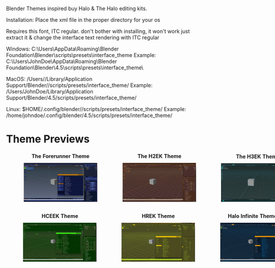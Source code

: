 Blender Themes inspired buy Halo & The Halo editing kits.

Installation: Place the xml file in the proper directory for your os

Requires this font, ITC regular. don't bother with installing, it won't work just extract it & change the interface text rendering with ITC regular

Windows: C:\Users<YourUsername>\AppData\Roaming\Blender Foundation\Blender<Version>\scripts\presets\interface_theme
Example: C:\Users\JohnDoe\AppData\Roaming\Blender Foundation\Blender\4.5\scripts\presets\interface_theme\

MacOS: /Users//Library/Application Support/Blender//scripts/presets/interface_theme/ Example: /Users/JohnDoe/Library/Application Support/Blender/4.5/scripts/presets/interface_theme/

Linux: $HOME/.config/blender//scripts/presets/interface_theme/ Example: /home/johndoe/.config/blender/4.5/scripts/presets/interface_theme/

# Theme Previews

<table style="width: 1100px; margin: 0 auto 20px auto; border-collapse: separate; border-spacing: 25px 0;">
  <tr>
    <td style="text-align: center; width: 250px;">
      <p style="margin: 0 0 10px 0; font-weight: bold;">The Forerunner Theme</p>
      <img width="200" src="https://raw.githubusercontent.com/jackrabbit72380/Ho4kmmm/master/apps/Blender/Theme%20Previews/Forerunner%20Theme%20Preview.jpg" alt="Forerunner Theme Preview">
    </td>
    <td style="text-align: center; width: 250px;">
      <p style="margin: 0 0 10px 0; font-weight: bold;">The H2EK Theme</p>
      <img width="200" src="https://raw.githubusercontent.com/jackrabbit72380/Ho4kmmm/master/apps/Blender/Theme%20Previews/H2EK%20Theme%20Preview.jpg" alt="H2EK Theme Preview">
    </td>
    <td style="text-align: center; width: 250px;">
      <p style="margin: 0 0 10px 0; font-weight: bold;">The H3EK Theme</p>
      <img width="200" src="https://raw.githubusercontent.com/jackrabbit72380/Ho4kmmm/master/apps/Blender/Theme%20Previews/H3EK%20Theme%20Preview.jpg" alt="H3EK Theme Preview">
    </td>
    <td style="text-align: center; width: 250px;">
      <p style="margin: 0 0 10px 0; font-weight: bold;">The H4EK Theme</p>
      <img width="200" src="https://raw.githubusercontent.com/jackrabbit72380/Ho4kmmm/master/apps/Blender/Theme%20Previews/H4EK%20Theme%20Preview.jpg" alt="H4EK Theme Preview">
    </td>
  </tr>
</table>

<table style="width: 1100px; margin: 0 auto; border-collapse: separate; border-spacing: 25px 0;">
  <tr>
    <td style="text-align: center; width: 250px;">
      <p style="margin: 0 0 10px 0; font-weight: bold;">HCEEK Theme</p>
      <img width="200" src="https://raw.githubusercontent.com/jackrabbit72380/Ho4kmmm/master/apps/Blender/Theme%20Previews/HCEEK%20Theme%20Preview.jpg" alt="HCEEK Theme Preview">
    </td>
    <td style="text-align: center; width: 250px;">
      <p style="margin: 0 0 10px 0; font-weight: bold;">HREK Theme</p>
      <img width="200" src="https://raw.githubusercontent.com/jackrabbit72380/Ho4kmmm/master/apps/Blender/Theme%20Previews/HREK%20Theme%20Preview.jpg" alt="HREK Theme Preview">
    </td>
    <td style="text-align: center; width: 250px;">
      <p style="margin: 0 0 10px 0; font-weight: bold;">Halo Infinite Theme.jpg</p>
      <img width="200" src="https://raw.githubusercontent.com/jackrabbit72380/Ho4kmmm/master/apps/Blender/Theme%20Previews/Halo%20Infinite%20Theme.jpg" alt="Halo Infinite Theme Preview">
    </td>
    <td style="text-align: center; width: 250px;">
      <p style="margin: 0 0 10px 0; font-weight: bold;">ODSTEK Theme</p>
      <img width="200" src="https://raw.githubusercontent.com/jackrabbit72380/Ho4kmmm/master/apps/Blender/Theme%20Previews/ODSTEK%20Theme%20Preview.jpg" alt="ODSTEK Theme Preview">
    </td>
  </tr>
</table>
























